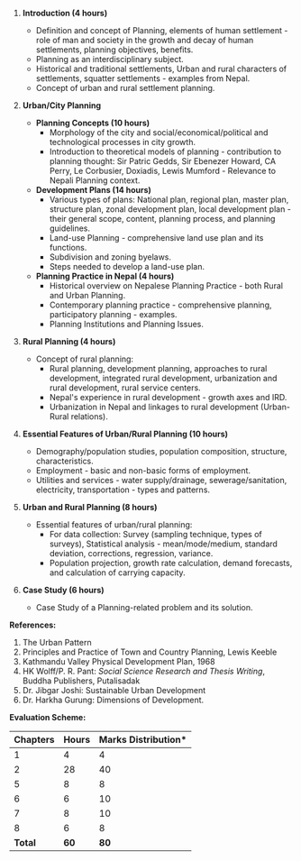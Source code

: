 1. **Introduction (4 hours)**
    * Definition and concept of Planning, elements of human settlement - role of man and society in the growth and decay of human settlements, planning objectives, benefits.
    * Planning as an interdisciplinary subject.
    * Historical and traditional settlements, Urban and rural characters of settlements, squatter settlements - examples from Nepal.
    * Concept of urban and rural settlement planning.

2. **Urban/City Planning**
    * **Planning Concepts (10 hours)**
        * Morphology of the city and social/economical/political and technological processes in city growth.
        * Introduction to theoretical models of planning - contribution to planning thought: Sir Patric Gedds, Sir Ebenezer Howard, CA Perry, Le Corbusier, Doxiadis, Lewis Mumford - Relevance to Nepali Planning context.
    * **Development Plans (14 hours)**
        * Various types of plans: National plan, regional plan, master plan, structure plan, zonal development plan, local development plan - their general scope, content, planning process, and planning guidelines.
        * Land-use Planning - comprehensive land use plan and its functions.
        * Subdivision and zoning byelaws.
        * Steps needed to develop a land-use plan.
    * **Planning Practice in Nepal (4 hours)**
        * Historical overview on Nepalese Planning Practice - both Rural and Urban Planning.
        * Contemporary planning practice - comprehensive planning, participatory planning - examples.
        * Planning Institutions and Planning Issues.

3. **Rural Planning (4 hours)**
    * Concept of rural planning:
        * Rural planning, development planning, approaches to rural development, integrated rural development, urbanization and rural development, rural service centers.
        * Nepal's experience in rural development - growth axes and IRD.
        * Urbanization in Nepal and linkages to rural development (Urban-Rural relations).

4. **Essential Features of Urban/Rural Planning (10 hours)**
    * Demography/population studies, population composition, structure, characteristics.
    * Employment - basic and non-basic forms of employment.
    * Utilities and services - water supply/drainage, sewerage/sanitation, electricity, transportation - types and patterns.

5. **Urban and Rural Planning (8 hours)**
    * Essential features of urban/rural planning:
        * For data collection: Survey (sampling technique, types of surveys), Statistical analysis - mean/mode/medium, standard deviation, corrections, regression, variance.
        * Population projection, growth rate calculation, demand forecasts, and calculation of carrying capacity.

6. **Case Study (6 hours)**
    * Case Study of a Planning-related problem and its solution.

**References:**

1. The Urban Pattern
2. Principles and Practice of Town and Country Planning, Lewis Keeble
3. Kathmandu Valley Physical Development Plan, 1968
4. HK Wolff/P. R. Pant: *Social Science Research and Thesis Writing*, Buddha Publishers, Putalisadak
5. Dr. Jibgar Joshi: Sustainable Urban Development
6. Dr. Harkha Gurung: Dimensions of Development.

**Evaluation Scheme:**

| Chapters  | Hours  | Marks Distribution* |
| --------- | ------ | ------------------- |
| 1         | 4      | 4                   |
| 2         | 28     | 40                  |
| 5         | 8      | 8                   |
| 6         | 6      | 10                  |
| 7         | 8      | 10                  |
| 8         | 6      | 8                   |
| **Total** | **60** | **80**              |
